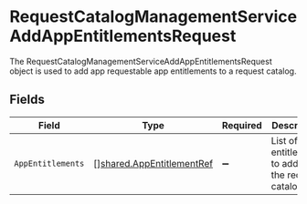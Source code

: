 # RequestCatalogManagementServiceAddAppEntitlementsRequest

The RequestCatalogManagementServiceAddAppEntitlementsRequest object is used to add app requestable app entitlements to a request catalog.


## Fields

| Field                                                                         | Type                                                                          | Required                                                                      | Description                                                                   |
| ----------------------------------------------------------------------------- | ----------------------------------------------------------------------------- | ----------------------------------------------------------------------------- | ----------------------------------------------------------------------------- |
| `AppEntitlements`                                                             | [][shared.AppEntitlementRef](../../../pkg/models/shared/appentitlementref.md) | :heavy_minus_sign:                                                            | List of entitlements to add to the request catalog.                           |